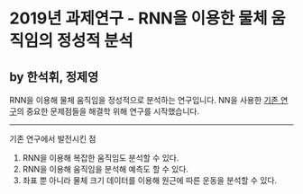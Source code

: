 # 2019년 과제연구 - RNN을 이용한 물체 움직임의 정성적 분석
## by 한석휘, 정제영

RNN을 이용해 물체 움직임을 정성적으로 분석하는 연구입니다.
NN을 사용한 [기존 연구](https://github.com/hui0518/huidaum)의 중요한 문제점들을 해결학 위해 연구를 시작했습니다.

----------------------

기존 연구에서 발전시킨 점
1. RNN을 이용해 복잡한 움직임도 분석할 수 있다.
2. RNN을 이용해 움직임을 분석해 예측도 할 수 있다.
3. 좌표 뿐 아니라 물체 크기 데이터를 이용해 원근에 따른 운동을 분석할 수 있다.
